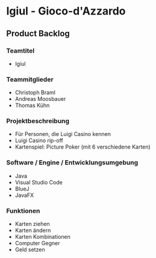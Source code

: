 # Igiul - Gioco-d'Azzardo


## Product Backlog
### Teamtitel
- Igiul

### Teammitglieder
- Christoph Braml
- Andreas Moosbauer
- Thomas Kühn

### Projektbeschreibung
- Für Personen, die Luigi Casino kennen
- Luigi Casino rip-off
- Kartenspiel: Picture Poker (mit 6 verschiedene Karten)

### Software / Engine / Entwicklungsumgebung
- Java
- Visual Studio Code
- BlueJ
- JavaFX

### Funktionen
- Karten ziehen
- Karten ändern
- Karten Kombinationen
- Computer Gegner
- Geld setzen
